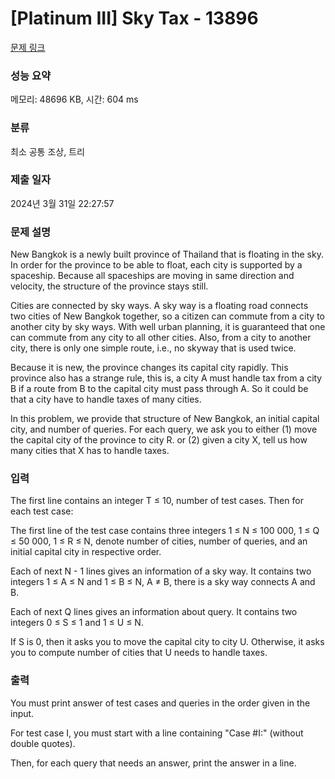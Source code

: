 # [Platinum III] Sky Tax - 13896 

[문제 링크](https://www.acmicpc.net/problem/13896) 

### 성능 요약

메모리: 48696 KB, 시간: 604 ms

### 분류

최소 공통 조상, 트리

### 제출 일자

2024년 3월 31일 22:27:57

### 문제 설명

<p>New Bangkok is a newly built province of Thailand that is floating in the sky. In order for the province to be able to float, each city is supported by a spaceship. Because all spaceships are moving in same direction and velocity, the structure of the province stays still.</p>

<p>Cities are connected by sky ways. A sky way is a floating road connects two cities of New Bangkok together, so a citizen can commute from a city to another city by sky ways. With well urban planning, it is guaranteed that one can commute from any city to all other cities. Also, from a city to another city, there is only one simple route, i.e., no skyway that is used twice.</p>

<p>Because it is new, the province changes its capital city rapidly. This province also has a strange rule, this is, a city A must handle tax from a city B if a route from B to the capital city must pass through A. So it could be that a city have to handle taxes of many cities.</p>

<p>In this problem, we provide that structure of New Bangkok, an initial capital city, and number of queries. For each query, we ask you to either (1) move the capital city of the province to city R. or (2) given a city X, tell us how many cities that X has to handle taxes.</p>

### 입력 

 <p>The first line contains an integer T ≤ 10, number of test cases. Then for each test case:</p>

<p>The first line of the test case contains three integers 1 ≤ N ≤ 100 000, 1 ≤ Q ≤ 50 000, 1 ≤ R ≤ N, denote number of cities, number of queries, and an initial capital city in respective order.</p>

<p>Each of next N - 1 lines gives an information of a sky way. It contains two integers 1 ≤ A ≤ N and 1 ≤ B ≤ N, A ≠ B, there is a sky way connects A and B.</p>

<p>Each of next Q lines gives an information about query. It contains two integers 0 ≤ S ≤ 1 and 1 ≤ U ≤ N.</p>

<p>If S is 0, then it asks you to move the capital city to city U. Otherwise, it asks you to compute number of cities that U needs to handle taxes.</p>

### 출력 

 <p>You must print answer of test cases and queries in the order given in the input.</p>

<p>For test case I, you must start with a line containing "Case #I:" (without double quotes).</p>

<p>Then, for each query that needs an answer, print the answer in a line.</p>

